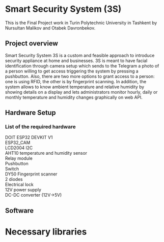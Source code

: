 # Smart Security System (3S)
This is the Final Project work in Turin Polytechnic University in Tashkent by Nursultan Malikov and Otabek Davronbekov.

## Project overview
Smart Security System 3S is a custom and feasible approach to introduce security appliance at home and businesses. 3S is meant to have facial identification through camera setup which sends to the Telegram a photo of a person willing to get access triggering the system by pressing a pushbutton. Also, there are two more options to grant access to a person: one is using RFID, the other is by fingerprint scanning. In addition, the system allows to know ambient temperature and relative humidity by showing details on a display and lets administrators monitor hourly, daily or monthly temperature and humidity changes graphically on web API.

## Hardware Setup
### List of the required hardware

DOIT ESP32 DEVKIT V1    
ESP32_CAM  
LCD2004 I2C  
AHT10 temperature and humidity sensor   
Relay module    
Pushbutton  
Switch  
DY50 Fingerprint scanner    
2 diodes    
Electrical lock  
12V power supply    
DC-DC converter (12V->5V)    

## Software 
# Necessary libraries
